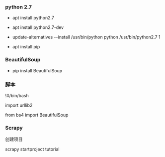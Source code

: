 ### python 2.7

* apt install  python2.7

* apt install python2.7-dev

* update-alternatives --install \/usr\/bin\/python python \/usr\/bin\/python2.7 1

* apt install pip


### BeautifulSoup

* pip install BeautifulSoup 

### 脚本

!\#\/bin\/bash

import urllib2

from bs4 import BeautifulSoup

### Scrapy



创建项目

scrapy startproject tutorial 

